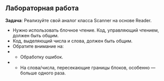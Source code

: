 ## Лабораторная работа

**Задача**: Реализуйте свой аналог класса Scanner на основе Reader.
- Нужно использовать блочное чтение. Код, управляющий чтением, должен быть общим.
- Код, выделяющий числа и слова, должен быть общим.
- Обратите внимание на:
- - Обработку ошибок.
- - На слова/числа, пересекающие границы блоков, особенно — больше одного раза.
